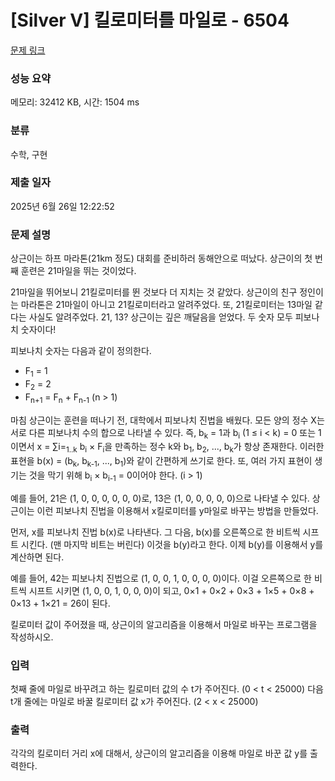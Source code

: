 # [Silver V] 킬로미터를 마일로 - 6504 

[문제 링크](https://www.acmicpc.net/problem/6504) 

### 성능 요약

메모리: 32412 KB, 시간: 1504 ms

### 분류

수학, 구현

### 제출 일자

2025년 6월 26일 12:22:52

### 문제 설명

<p>상근이는 하프 마라톤(21km 정도) 대회를 준비하러 동해안으로 떠났다. 상근이의 첫 번째 훈련은 21마일을 뛰는 것이었다.</p>

<p>21마일을 뛰어보니 21킬로미터를 뛴 것보다 더 지치는 것 같았다. 상근이의 친구 정인이는 마라톤은 21마일이 아니고 21킬로미터라고 알려주었다. 또, 21킬로미터는 13마일 같다는 사실도 알려주었다. 21, 13? 상근이는 깊은 깨달음을 얻었다. 두 숫자 모두 피보나치 숫자이다!</p>

<p>피보나치 숫자는 다음과 같이 정의한다.</p>

<ul>
	<li>F<sub>1</sub> = 1</li>
	<li>F<sub>2</sub> = 2</li>
	<li>F<sub>n+1</sub> = F<sub>n</sub> + F<sub>n-1</sub> (n > 1)</li>
</ul>

<p>마침 상근이는 훈련을 떠나기 전, 대학에서 피보나치 진법을 배웠다. 모든 양의 정수 X는 서로 다른 피보나치 수의 합으로 나타낼 수 있다. 즉, b<sub>k</sub> = 1과 b<sub>i</sub> (1 ≤ i < k) = 0 또는 1이면서 x = ∑i=<sub>1..k</sub> b<sub>i</sub> × F<sub>i</sub>을 만족하는 정수 k와 b<sub>1</sub>, b<sub>2</sub>, ..., b<sub>k</sub>가 항상 존재한다. 이러한 표현을 b(x) = (b<sub>k</sub>, b<sub>k-1</sub>, ..., b<sub>1</sub>)와 같이 간편하게 쓰기로 한다. 또, 여러 가지 표현이 생기는 것을 막기 위해 b<sub>i</sub> × b<sub>i-1</sub> = 0이어야 한다. (i > 1)</p>

<p>예를 들어, 21은 (1, 0, 0, 0, 0, 0, 0)로, 13은 (1, 0, 0, 0, 0, 0)으로 나타낼 수 있다. 상근이는 이런 피보나치 진법을 이용해서 x킬로미터를 y마일로 바꾸는 방법을 만들었다.</p>

<p>먼저, x를 피보나치 진법 b(x)로 나타낸다. 그 다음, b(x)를 오른쪽으로 한 비트씩 시프트 시킨다. (맨 마지막 비트는 버린다) 이것을 b(y)라고 한다. 이제 b(y)를 이용해서 y를 계산하면 된다.</p>

<p>예를 들어, 42는 피보나치 진법으로 (1, 0, 0, 1, 0, 0, 0, 0)이다. 이걸 오른쪽으로 한 비트씩 시프트 시키면 (1, 0, 0, 1, 0, 0, 0)이 되고, 0×1 + 0×2 + 0×3 + 1×5 + 0×8 + 0×13 + 1×21 = 26이 된다.</p>

<p>킬로미터 값이 주어졌을 때, 상근이의 알고리즘을 이용해서 마일로 바꾸는 프로그램을 작성하시오.</p>

### 입력 

 <p>첫째 줄에 마일로 바꾸려고 하는 킬로미터 값의 수 t가 주어진다. (0 < t < 25000) 다음 t개 줄에는 마일로 바꿀 킬로미터 값 x가 주어진다. (2 < x < 25000)</p>

### 출력 

 <p>각각의 킬로미터 거리 x에 대해서, 상근이의 알고리즘을 이용해 마일로 바꾼 값 y를 출력한다.</p>

